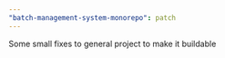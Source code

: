 ```yaml
---
"batch-management-system-monorepo": patch
---
```


Some small fixes to general project to make it buildable
